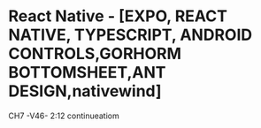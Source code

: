 # React Native - [EXPO, REACT NATIVE, TYPESCRIPT, ANDROID CONTROLS,GORHORM BOTTOMSHEET,ANT DESIGN,nativewind]

CH7 -V46- 2:12
continueatiom


